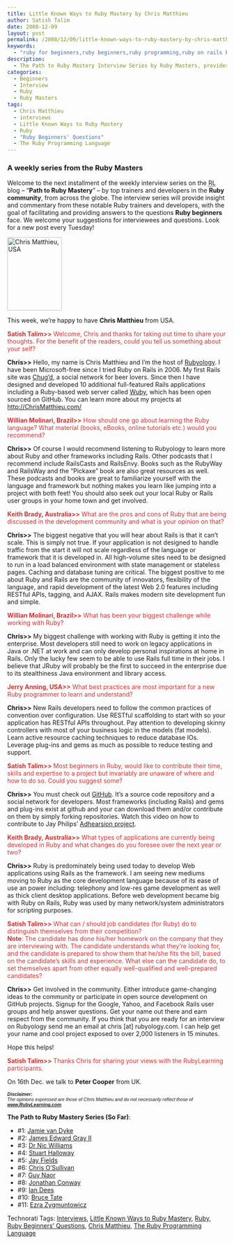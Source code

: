 ```yaml
---
title: Little Known Ways to Ruby Mastery by Chris Matthieu
author: Satish Talim
date: 2008-12-09
layout: post
permalink: /2008/12/09/little-known-ways-to-ruby-mastery-by-chris-matthieu/
keywords:
  - "ruby for beginners,ruby beginners,ruby programming,ruby on rails blog,rails blog,rails tutorials,ruby beginners\\\' questions,little known ways to ruby mastery,ruby masters,interviews,ruby,the ruby programming language,Chris Matthieu"
description:
  - The Path to Ruby Mastery Interview Series by Ruby Masters, provides guidance to and answers questions confronting Ruby beginners from across the globe.
categories:
  - Beginners
  - Interview
  - Ruby
  - Ruby Masters
tags:
  - Chris Matthieu
  - interviews
  - Little Known Ways to Ruby Mastery
  - Ruby
  - "Ruby Beginners' Questions"
  - The Ruby Programming Language
---
```

<div>
  <h3>
    A weekly series from the Ruby Masters
  </h3>
  
  <p class="update">
    Welcome to the next installment of the weekly interview series on the <abbr title="RubyLearning">RL</abbr> blog &#8211; &#8220;<strong>Path to Ruby Mastery</strong>&#8221; &#8211; by top trainers and developers in the <strong>Ruby community</strong>, from across the globe. The interview series will provide insight and commentary from these notable Ruby trainers and developers, with the goal of facilitating and providing answers to the questions <strong>Ruby beginners</strong> face. We welcome your suggestions for interviewees and questions. Look for a new post every Tuesday!
  </p>
  
  <p>
    <img class="alignright" src="http://rubylearning.com/images/chris_clouds.jpg" alt="Chris Matthieu, USA" title="Chris Matthieu, USA" width="125" height="168" />
  </p>
  
  <p>
    <span class="drop_cap">T</span>his week, we&#8217;re happy to have <strong>Chris Matthieu</strong> from USA.
  </p>
  
  <p>
    <span style="color:#CC3333;"><strong>Satish Talim>></strong> Welcome, Chris and thanks for taking out time to share your thoughts. For the benefit of the readers, could you tell us something about your self?</span>
  </p>
  
  <p>
    <strong>Chris>></strong> Hello, my name is Chris Matthieu and I&#8217;m the host of <a href="http://www.rubyology.com/">Rubyology</a>. I have been Microsoft-free since I tried Ruby on Rails in 2006. My first Rails site was <a href="http://chugd.com/">Chug&#8217;d</a>, a social network for beer lovers. Since then I have designed and developed 10 additional full-featured Rails applications including a Ruby-based web server called <a href="http://wuby.org/">Wuby</a>, which has been open sourced on GitHub. You can learn more about my projects at <a href="http://chrismatthieu.com/">http://ChrisMatthieu.com/</a>
  </p>
  
  <p>
    <span style="color:#CC3333;"><strong>Willian Molinari, Brazil>></strong> How should one go about learning the Ruby language? What material (books, eBooks, online tutorials etc.) would you recommend?</span>
  </p>
  
  <p>
    <strong>Chris>></strong> Of course I would recommend listening to Rubyology to learn more about Ruby and other frameworks including Rails. Other podcasts that I recommend include RailsCasts and RailsEnvy. Books such as the RubyWay and RailsWay and the &#8220;Pickaxe&#8221; book are also great resources as well. These podcasts and books are great to familiarize yourself with the language and framework but nothing makes you learn like jumping into a project with both feet! You should also seek out your local Ruby or Rails user groups in your home town and get involved.
  </p>
  
  <p>
    <span style="color:#CC3333;"><strong>Keith Brady, Australia>></strong> What are the pros and cons of Ruby that are being discussed in the development community and what is your opinion on that?</span>
  </p>
  
  <p>
    <strong>Chris>></strong> The biggest negative that you will hear about Rails is that it can&#8217;t scale. This is simply not true. If your application is not designed to handle traffic from the start it will not scale regardless of the language or framework that it is developed in. All high-volume sites need to be designed to run in a load balanced environment with state management or stateless pages. Caching and database tuning are critical. The biggest positive to me about Ruby and Rails are the community of innovators, flexibility of the language, and rapid development of the latest Web 2.0 features including RESTful APIs, tagging, and AJAX. Rails makes modern site development fun and simple.
  </p>
  
  <p>
    <span style="color:#CC3333;"><strong>Willian Molinari, Brazil>></strong> What has been your biggest challenge while working with Ruby?</span>
  </p>
  
  <p>
    <strong>Chris>></strong> My biggest challenge with working with Ruby is getting it into the enterprise. Most developers still need to work on legacy applications in Java or .NET at work and can only develop personal inspirations at home in Rails. Only the lucky few seem to be able to use Rails full time in their jobs. I believe that JRuby will probably be the first to succeed in the enterprise due to its stealthiness Java environment and library access.
  </p>
  
  <p>
    <span style="color:#CC3333;"><strong>Jerry Anning, USA>></strong> What best practices are most important for a new Ruby programmer to learn and understand?</span>
  </p>
  
  <p>
    <strong>Chris>></strong> New Rails developers need to follow the common practices of convention over configuration. Use RESTful scaffolding to start with so your application has RESTful APIs throughout. Pay attention to developing skinny controllers with most of your business logic in the models (fat models). Learn active resource caching techniques to reduce database IOs. Leverage plug-ins and gems as much as possible to reduce testing and support.
  </p>
  
  <p>
    <span style="color:#CC3333;"><strong>Satish Talim>></strong> Most beginners in Ruby, would like to contribute their time, skills and expertise to a project but invariably are unaware of where and how to do so. Could you suggest some?</span>
  </p>
  
  <p>
    <strong>Chris>></strong> You must check out <a href="http://github.com/">GitHub</a>. It&#8217;s a source code repository and a social network for developers. Most frameworks (including Rails) and gems and plug-ins exist at github and your can download them and/or contribute on them by simply forking repositories. Watch this video on how to contribute to Jay Philips&#8217; <a href="http://blip.tv/file/1249560/">Adhearsion project</a>.
  </p>
  
  <p>
    <span style="color:#CC3333;"><strong>Keith Brady, Australia>></strong> What types of applications are currently being developed in Ruby and what changes do you foresee over the next year or two?</span>
  </p>
  
  <p>
    <strong>Chris>></strong> Ruby is predominately being used today to develop Web applications using Rails as the framework. I am seeing new mediums moving to Ruby as the core development language because of its ease of use an power including: telephony and low-res game development as well as thick client desktop applications. Before web development became big with Ruby on Rails, Ruby was used by many network/system administrators for scripting purposes.
  </p>
  
  <p>
    <span style="color:#CC3333;"><strong>Satish Talim>></strong> What can / should job candidates (for Ruby) do to distinguish themselves from their competition?<br /><strong>Note</strong>: The candidate has done his/her homework on the company that they are interviewing with. The candidate understands what they&#8217;re looking for, and the candidate is prepared to show them that he/she fits the bill, based on the candidate&#8217;s skills and experience. What else can the candidate do, to set themselves apart from other equally well-qualified and well-prepared candidates?</span>
  </p>
  
  <p>
    <strong>Chris>></strong> Get involved in the community. Either introduce game-changing ideas to the community or participate in open source development on GitHub projects. Signup for the Google, Yahoo, and Facebook Rails user groups and help answer questions. Get your name out there and earn respect from the community. If you think that you are ready for an interview on Rubyology send me an email at chris [at] rubyology.com. I can help get your name and cool project exposed to over 2,000 listeners in 15 minutes.
  </p>
  
  <p>
    Hope this helps!
  </p>
  
  <p>
    <span style="color:#CC3333;"><strong>Satish Talim>></strong> Thanks Chris for sharing your views with the RubyLearning participants.</span>
  </p>
  
  <p class="note">
    On 16th Dec. we talk to <strong>Peter Cooper</strong> from UK.
  </p>
  
  <p>
    <span style="font-size: 8pt; font-family: Arial;"><i><strong>Disclaimer:</strong></i></span><br /><span style="font-size: 8pt; font-family: Arial;"><i>The opinions expressed are those of Chris Matthieu and do not necessarily reflect those of <strong><a href="http://rubylearning.com/">www.RubyLearning.com</a></strong>.</i></span>
  </p>
  
  <p>
    <strong>The Path to Ruby Mastery Series (So Far)</strong>:
  </p>
  
  <ul>
    <li>
      #1: <a href="http://rubylearning.com/blog/2008/09/23/little-known-ways-to-ruby-mastery-by-jamie-van-dyke/">Jamie van Dyke</a>
    </li>
    <li>
      #2: <a href="http://rubylearning.com/blog/2008/09/30/little-known-ways-to-ruby-mastery-by-james-edward-gray-ii/">James Edward Gray II</a>
    </li>
    <li>
      #3: <a href="http://rubylearning.com/blog/2008/10/07/little-known-ways-to-ruby-mastery-by-dr-nic-williams/">Dr Nic Williams</a>
    </li>
    <li>
      #4: <a href="http://rubylearning.com/blog/2008/10/14/little-known-ways-to-ruby-mastery-by-stuart-halloway/">Stuart Halloway</a>
    </li>
    <li>
      #5: <a href="http://rubylearning.com/blog/2008/10/21/little-known-ways-to-ruby-mastery-by-jay-fields/">Jay Fields</a>
    </li>
    <li>
      #6: <a href="http://rubylearning.com/blog/2008/10/28/little-known-ways-to-ruby-mastery-by-chris-osullivan/">Chris O&#8217;Sullivan</a>
    </li>
    <li>
      #7: <a href="http://rubylearning.com/blog/2008/11/04/little-known-ways-to-ruby-mastery-by-guy-naor/">Guy Naor</a>
    </li>
    <li>
      #8: <a href="http://rubylearning.com/blog/2008/11/11/little-known-ways-to-ruby-mastery-by-jonathan-conway/">Jonathan Conway</a>
    </li>
    <li>
      #9: <a href="http://rubylearning.com/blog/2008/11/18/little-known-ways-to-ruby-mastery-by-ian-dees/">Ian Dees</a>
    </li>
    <li>
      #10: <a href="http://rubylearning.com/blog/2008/11/25/little-known-ways-to-ruby-mastery-by-bruce-tate/">Bruce Tate</a>
    </li>
    <li>
      #11: <a href="http://rubylearning.com/blog/2008/12/02/little-known-ways-to-ruby-mastery-by-ezra-zygmuntowicz/">Ezra Zygmuntowicz</a>
    </li>
  </ul>
</div>

Technorati Tags: <a href="http://technorati.com/tag/Interviews" rel="tag">Interviews</a>, <a href="http://technorati.com/tag/Little+Known+Ways+to+Ruby+Mastery" rel="tag">Little Known Ways to Ruby Mastery</a>, <a href="http://technorati.com/tag/Ruby" rel="tag">Ruby</a>, <a href="http://technorati.com/tag/Ruby+Beginners%26%238217%3B+Questions" rel="tag">Ruby Beginners&#8217; Questions</a>, <a href="http://technorati.com/tag/Chris+Matthieu" rel="tag">Chris Matthieu</a>, <a href="http://technorati.com/tag/The+Ruby+Programming+Language" rel="tag">The Ruby Programming Language</a>
